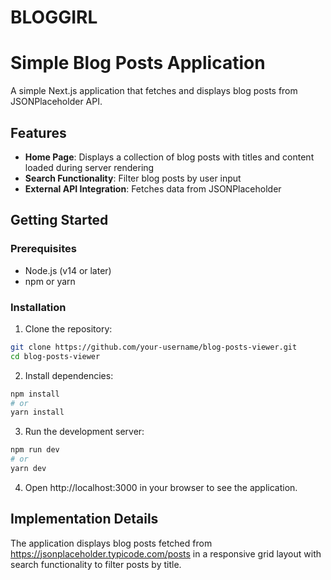 # BLOGGIRL
# Simple Blog Posts Application
A simple Next.js application that fetches and displays blog posts from JSONPlaceholder API.

## Features
* **Home Page**: Displays a collection of blog posts with titles and content loaded during server rendering
* **Search Functionality**: Filter blog posts by user input
* **External API Integration**: Fetches data from JSONPlaceholder

## Getting Started
### Prerequisites
* Node.js (v14 or later)
* npm or yarn

### Installation
1. Clone the repository:
```bash
git clone https://github.com/your-username/blog-posts-viewer.git
cd blog-posts-viewer
```

2. Install dependencies:
```bash
npm install
# or
yarn install
```

3. Run the development server:
```bash
npm run dev
# or
yarn dev
```

4. Open http://localhost:3000 in your browser to see the application.

## Implementation Details
The application displays blog posts fetched from https://jsonplaceholder.typicode.com/posts in a responsive grid layout with search functionality to filter posts by title.